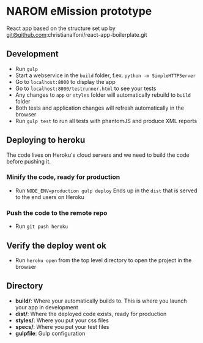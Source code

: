 # NAROM eMission prototype

React app based on the structure set up by  git@github.com:christianalfoni/react-app-boilerplate.git

## Development
* Run `gulp`
* Start a webservice in the `build` folder, f.ex. `python -m SimpleHTTPServer`
* Go to `localhost:8000` to display the app
* Go to `localhost:8000/testrunner.html` to see your tests
* Any changes to `app` or `styles` folder will automatically rebuild to `build` folder
* Both tests and application changes will refresh automatically in the browser
* Run `gulp test` to run all tests with phantomJS and produce XML reports

## Deploying to heroku

The code lives on Heroku's cloud servers and we need to build the code before pushing it.

### Minify the code, ready for production
* Run `NODE_ENV=production gulp deploy`
Ends up in the `dist` that is served to the end users on Heroku

### Push the code to the remote repo
* Run `git push heroku`

## Verify the deploy went ok
* Run `heroku open` from the top level directory to open the project in the browser

## Directory
* **build/**: Where your automatically builds to. This is where you launch your app in development
* **dist/**: Where the deployed code exists, ready for production
* **styles/**: Where you put your css files
* **specs/**: Where you put your test files
* **gulpfile**: Gulp configuration